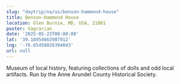 ```yaml
---
slug: "daytrip/na/us/benson-hammond-house"
title: Benson-Hammond House
location: Glen Burnie, MD, USA, 21061
poster: Vagrarian
date: '2025-05-23T00:00:00'
lat: '39.18954663987912'
lng: '-76.65458026394043'
url: null
---
```


Museum of local history, featuring collections of dolls and odd local artifacts. Run by the Anne Arundel County Historical Society.
